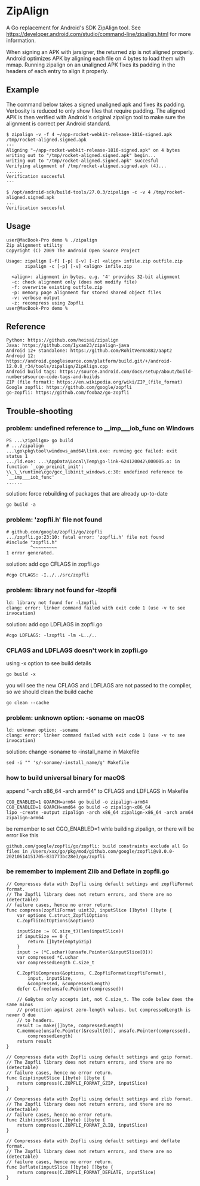 ZipAlign
========

A Go replacement for Android's SDK ZipAlign tool. See
https://developer.android.com/studio/command-line/zipalign.html for more
information.

When signing an APK with jarsigner, the returned zip is not aligned properly.
Android optimizes APK by aligning each file on 4 bytes to load them with mmap.
Running zipalign on an unaligned APK fixes its padding in the headers of each
entry to align it properly.

Example
-------

The command below takes a signed unaligned apk and fixes its padding. Verbosity
is reduced to only show files that require padding. The aligned APK is then
verified with Android's original zipalign tool to make sure the alignment is
correct per Android standard.

````
$ zipalign -v -f 4 ~/app-rocket-webkit-release-1816-signed.apk /tmp/rocket-aligned.signed.apk
···
Aligning "~/app-rocket-webkit-release-1816-signed.apk" on 4 bytes
writing out to "/tmp/rocket-aligned.signed.apk" begin...
writing out to "/tmp/rocket-aligned.signed.apk" succesful
Verifying alignment of /tmp/rocket-aligned.signed.apk (4)...
......
Verification succesful
···

$ /opt/android-sdk/build-tools/27.0.3/zipalign -c -v 4 /tmp/rocket-aligned.signed.apk
...
Verification succesful
````

Usage
-------

```
user@MacBook-Pro demo % ./zipalign
Zip alignment utility
Copyright (C) 2009 The Android Open Source Project

Usage: zipalign [-f] [-p] [-v] [-z] <align> infile.zip outfile.zip
       zipalign -c [-p] [-v] <align> infile.zip

  <align>: alignment in bytes, e.g. '4' provides 32-bit alignment
  -c: check alignment only (does not modify file)
  -f: overwrite existing outfile.zip
  -p: memory page alignment for stored shared object files
  -v: verbose output
  -z: recompress using Zopfli
user@MacBook-Pro demo % 
```

Reference
-------

```
Python: https://github.com/heisai/zipalign
Java: https://github.com/Iyxan23/zipalign-java
Android 12+ standalone: https://github.com/RohitVerma882/aapt2
Android 12: https://android.googlesource.com/platform/build.git/+/android-12.0.0_r34/tools/zipalign/ZipAlign.cpp
Android build tags: https://source.android.com/docs/setup/about/build-numbers#source-code-tags-and-builds
ZIP (file format): https://en.wikipedia.org/wiki/ZIP_(file_format)
Google zopfli: https://github.com/google/zopfli
go-zopfli: https://github.com/foobaz/go-zopfli
```

Trouble-shooting
-------

### problem: undefined reference to __imp___iob_func on Windows
```
PS ...\zipalign> go build
# .../zipalign
...\go\pkg\tool\windows_amd64\link.exe: running gcc failed: exit status 1
.../ld.exe: ...\AppData\Local\Temp\go-link-624120042\000005.o: in function `_cgo_preinit_init':
\\_\_\runtime\cgo/gcc_libinit_windows.c:30: undefined reference to `__imp___iob_func'
......
```

solution: force rebuilding of packages that are already up-to-date
```
go build -a
```


### problem: 'zopfli.h' file not found
```
# github.com/google/zopfli/go/zopfli
.../zopfli.go:23:10: fatal error: 'zopfli.h' file not found
#include "zopfli.h"
         ^~~~~~~~~~
1 error generated.
```

solution: add cgo CFLAGS in zopfli.go
```
#cgo CFLAGS: -I../../src/zopfli
```


### problem: library not found for -lzopfli
```
ld: library not found for -lzopfli
clang: error: linker command failed with exit code 1 (use -v to see invocation)
```

solution: add cgo LDFLAGS in zopfli.go
```
#cgo LDFLAGS: -lzopfli -lm -L../..
```

### CFLAGS and LDFLAGS doesn't work in zopfli.go
using -x option to see build details
```
go build -x
```

you will see the new CFLAGS and LDFLAGS are not passed to the compiler, so we should clean the build cache
```
go clean --cache
```

### problem: unknown option: -soname on macOS
```
ld: unknown option: -soname
clang: error: linker command failed with exit code 1 (use -v to see invocation)
```

solution: change -soname to -install_name in Makefile
```
sed -i "" 's/-soname/-install_name/g' Makefile
```

### how to build universal binary for macOS
append "-arch x86_64 -arch arm64" to CFLAGS and LDFLAGS in Makefile
```
CGO_ENABLED=1 GOARCH=arm64 go build -o zipalign-arm64
CGO_ENABLED=1 GOARCH=amd64 go build -o zipalign-x86_64
lipo -create -output zipalign -arch x86_64 zipalign-x86_64 -arch arm64 zipalign-arm64
```

be remember to set CGO_ENABLED=1 whle building zipalign, or there will be error like this
```
github.com/google/zopfli/go/zopfli: build constraints exclude all Go files in /Users/xxx/go/pkg/mod/github.com/google/zopfli@v0.0.0-20210614151705-831773bc28e3/go/zopfli
```

### be remember to implement Zlib and Deflate in zopfli.go
```
// Compresses data with Zopfli using default settings and zopfliFormat format.
// The Zopfli library does not return errors, and there are no (detectable)
// failure cases, hence no error return.
func compress(zopfliFormat uint32, inputSlice []byte) []byte {
	var options C.struct_ZopfliOptions
	C.ZopfliInitOptions(&options)

	inputSize := (C.size_t)(len(inputSlice))
	if inputSize == 0 {
		return []byte(emptyGzip)
	}
	input := (*C.uchar)(unsafe.Pointer(&inputSlice[0]))
	var compressed *C.uchar
	var compressedLength C.size_t

	C.ZopfliCompress(&options, C.ZopfliFormat(zopfliFormat),
		input, inputSize,
		&compressed, &compressedLength)
	defer C.free(unsafe.Pointer(compressed))

	// GoBytes only accepts int, not C.size_t. The code below does the same minus
	// protection against zero-length values, but compressedLength is never 0 due
	// to headers.
	result := make([]byte, compressedLength)
	C.memmove(unsafe.Pointer(&result[0]), unsafe.Pointer(compressed),
		compressedLength)
	return result
}

// Compresses data with Zopfli using default settings and gzip format.
// The Zopfli library does not return errors, and there are no (detectable)
// failure cases, hence no error return.
func Gzip(inputSlice []byte) []byte {
	return compress(C.ZOPFLI_FORMAT_GZIP, inputSlice)
}

// Compresses data with Zopfli using default settings and zlib format.
// The Zopfli library does not return errors, and there are no (detectable)
// failure cases, hence no error return.
func Zlib(inputSlice []byte) []byte {
	return compress(C.ZOPFLI_FORMAT_ZLIB, inputSlice)
}

// Compresses data with Zopfli using default settings and deflate format.
// The Zopfli library does not return errors, and there are no (detectable)
// failure cases, hence no error return.
func Deflate(inputSlice []byte) []byte {
	return compress(C.ZOPFLI_FORMAT_DEFLATE, inputSlice)
}
```
